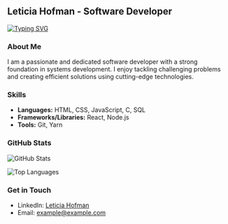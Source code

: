 ## Leticia Hofman - Software Developer

[![Typing SVG](https://readme-typing-svg.demolab.com?font=Edu+SA+Beginner&size=30&pause=1&color=09ed19&center=true&multiline=true&repeat=false&width=600&height=100&lines=Hello%2C+my+name+is+Leticia+Hofman;I'm+a+Software+Developer)](https://git.io/typing-svg)

### About Me

I am a passionate and dedicated software developer with a strong foundation in systems development. I enjoy tackling challenging problems and creating efficient solutions using cutting-edge technologies.

### Skills

- **Languages:** HTML, CSS, JavaScript, C, SQL
- **Frameworks/Libraries:** React, Node.js
- **Tools:** Git, Yarn

### GitHub Stats

![GitHub Stats](https://github-readme-stats.vercel.app/api?username=lehhofman&show_icons=true&theme=radical)

![Top Languages](https://github-readme-stats.vercel.app/api/top-langs/?username=lehhofman&layout=compact&theme=radical)

### Get in Touch

- LinkedIn: [Leticia Hofman](https://www.linkedin.com/in/leticiahofman/)
- Email: example@example.com

  
